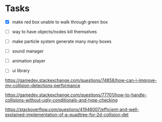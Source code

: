 # Tasks

- [x] make red box unable to walk through green box
- [ ] way to have objects/nodes kill themselves
- [ ] make particle system generate many many boxes
- [ ] sound manager
- [ ] animation player
- [ ] ui library


https://gamedev.stackexchange.com/questions/74858/how-can-i-improve-my-collision-detections-performance

https://gamedev.stackexchange.com/questions/77701/how-to-handle-collisions-without-ugly-conditionals-and-type-checking

https://stackoverflow.com/questions/41946007/efficient-and-well-explained-implementation-of-a-quadtree-for-2d-collision-det